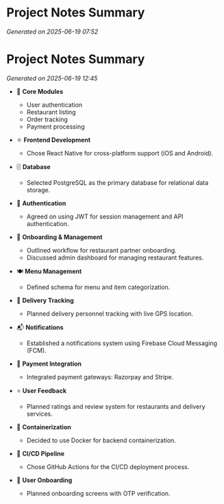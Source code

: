 # Project Notes Summary

*Generated on 2025-06-19 07:52*

# Project Notes Summary

*Generated on 2025-06-19 12:45*

- 📌 **Core Modules**
  - User authentication
  - Restaurant listing
  - Order tracking
  - Payment processing

- ⚛️ **Frontend Development**
  - Chose React Native for cross-platform support (iOS and Android).

- 🗄️ **Database**
  - Selected PostgreSQL as the primary database for relational data storage.

- 🔑 **Authentication**
  - Agreed on using JWT for session management and API authentication.

- 🏢 **Onboarding & Management**
  - Outlined workflow for restaurant partner onboarding.
  - Discussed admin dashboard for managing restaurant features.

- 🍽️ **Menu Management**
  - Defined schema for menu and item categorization.

- 📍 **Delivery Tracking**
  - Planned delivery personnel tracking with live GPS location.

- 📬 **Notifications**
  - Established a notifications system using Firebase Cloud Messaging (FCM).

- 💸 **Payment Integration**
  - Integrated payment gateways: Razorpay and Stripe.

- ⭐ **User Feedback**
  - Planned ratings and review system for restaurants and delivery services.

- 🐳 **Containerization**
  - Decided to use Docker for backend containerization.

- 🚀 **CI/CD Pipeline**
  - Chose GitHub Actions for the CI/CD deployment process.

- 📱 **User Onboarding**
  - Planned onboarding screens with OTP verification.